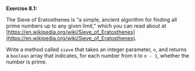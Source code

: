 **Exercise 8.1:**

The Sieve of Eratosthenes is “a simple, ancient algorithm for finding all prime numbers up to any given limit,” which you can read about at [https://en.wikipedia.org/wiki/Sieve_of_Eratosthenes](https://en.wikipedia.org/wiki/Sieve_of_Eratosthenes).

Write a method called `sieve` that takes an integer parameter, `n`, and returns a `boolean` array that indicates, for each number from `0` to `n - 1`, whether the number is prime.